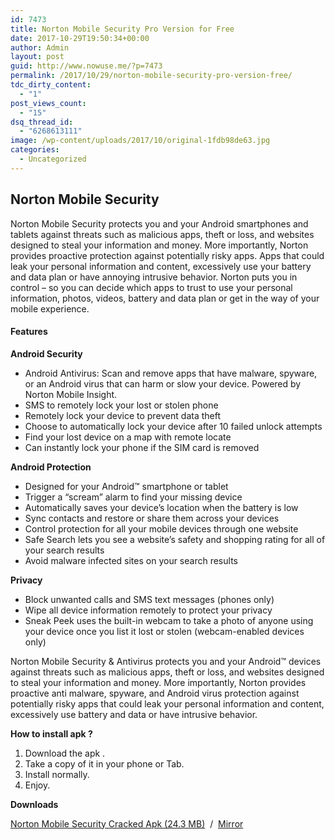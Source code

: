 ```yaml
---
id: 7473
title: Norton Mobile Security Pro Version for Free
date: 2017-10-29T19:50:34+00:00
author: Admin
layout: post
guid: http://www.nowuse.me/?p=7473
permalink: /2017/10/29/norton-mobile-security-pro-version-free/
tdc_dirty_content:
  - "1"
post_views_count:
  - "15"
dsq_thread_id:
  - "6268613111"
image: /wp-content/uploads/2017/10/original-1fdb98de63.jpg
categories:
  - Uncategorized
---
```

<h2><strong>Norton Mobile Security</strong></h2>
Norton Mobile Security protects you and your Android smartphones and tablets against threats such as malicious apps, theft or loss, and websites designed to steal your information and money. More importantly, Norton provides proactive protection against potentially risky apps. Apps that could leak your personal information and content, excessively use your battery and data plan or have annoying intrusive behavior. Norton puts you in control – so you can decide which apps to trust to use your personal information, photos, videos, battery and data plan or get in the way of your mobile experience.
<h4><strong>Features</strong></h4>
<strong>Android Security</strong>
<ul>
 	<li>Android Antivirus: Scan and remove apps that have malware, spyware, or an Android virus that can harm or slow your device. Powered by Norton Mobile Insight.</li>
 	<li>SMS to remotely lock your lost or stolen phone</li>
 	<li>Remotely lock your device to prevent data theft</li>
 	<li>Choose to automatically lock your device after 10 failed unlock attempts</li>
 	<li>Find your lost device on a map with remote locate</li>
 	<li>Can instantly lock your phone if the SIM card is removed</li>
</ul>
<strong>Android Protection</strong>
<ul>
 	<li>Designed for your Android™ smartphone or tablet</li>
 	<li>Trigger a “scream” alarm to find your missing device</li>
 	<li>Automatically saves your device’s location when the battery is low</li>
 	<li>Sync contacts and restore or share them across your devices</li>
 	<li>Control protection for all your mobile devices through one website</li>
 	<li>Safe Search lets you see a website’s safety and shopping rating for all of your search results</li>
 	<li>Avoid malware infected sites on your search results</li>
</ul>
<strong>Privacy</strong>
<ul>
 	<li>Block unwanted calls and SMS text messages (phones only)</li>
 	<li>Wipe all device information remotely to protect your privacy</li>
 	<li>Sneak Peek uses the built-in webcam to take a photo of anyone using your device once you list it lost or stolen (webcam-enabled devices only)</li>
</ul>
Norton Mobile Security &amp; Antivirus protects you and your Android™ devices against threats such as malicious apps, theft or loss, and websites designed to steal your information and money. More importantly, Norton provides proactive anti malware, spyware, and Android virus protection against potentially risky apps that could leak your personal information and content, excessively use battery and data or have intrusive behavior.

<strong>How to install apk ?</strong>
<ol>
 	<li>Download the apk .</li>
 	<li>Take a copy of it in your phone or Tab.</li>
 	<li>Install normally.</li>
 	<li>Enjoy.</li>
</ol>
<strong>Downloads</strong>

<a href="https://uplod.cc/lkdhwkc0k85i" target="_blank" rel="noopener">Norton Mobile Security Cracked Apk (24.3 MB)</a>  /  <a href="https://dailyuploads.net/c1cmibmprtaq" target="_blank" rel="noopener">Mirror</a>